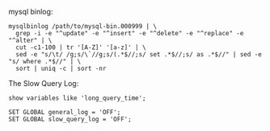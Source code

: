 mysql binlog:

    mysqlbinlog /path/to/mysql-bin.000999 | \
      grep -i -e "^update" -e "^insert" -e "^delete" -e "^replace" -e "^alter" | \
      cut -c1-100 | tr '[A-Z]' '[a-z]' | \
      sed -e "s/\t/ /g;s/\`//g;s/(.*$//;s/ set .*$//;s/ as .*$//" | sed -e "s/ where .*$//" | \
      sort | uniq -c | sort -nr 

The Slow Query Log:
    
    
    show variables like 'long_query_time';
    
    SET GLOBAL general_log = 'OFF';
    SET GLOBAL slow_query_log = 'OFF';
